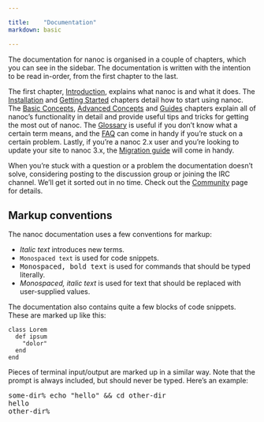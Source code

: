 ```yaml
---

title:    "Documentation"
markdown: basic

---
```


The documentation for nanoc is organised in a couple of chapters, which you can see in the sidebar. The documentation is written with the intention to be read in-order, from the first chapter to the last.

The first chapter, [Introduction](/docs/1-introduction/), explains what nanoc is and what it does. The [Installation](/docs/2-installation/) and [Getting Started](/docs/3-getting-started) chapters detail how to start using nanoc. The [Basic Concepts](/docs/4-basic-concepts/), [Advanced Concepts](/docs/5-advanced-concepts) and [Guides](/docs/6-guides/) chapters explain all of nanoc’s functionality in detail and provide useful tips and tricks for getting the most out of nanoc. The [Glossary](/docs/7-glossary/) is useful if you don’t know what a certain term means, and the [FAQ](/docs/8-faq/) can come in handy if you’re stuck on a certain problem. Lastly, if you’re a nanoc 2.x user and you’re looking to update your site to nanoc 3.x, the [Migration guide](/docs/9-migrating-to-30/) will come in handy.

When you’re stuck with a question or a problem the documentation doesn’t solve, considering posting to the discussion group or joining the IRC channel. We’ll get it sorted out in no time. Check out the [Community](/community/) page for details.

Markup conventions
------------------

The nanoc documentation uses a few conventions for markup:

* <i>Italic text</i> introduces new terms.
* <code>Monospaced text</code> is used for code snippets.
* <kbd>Monospaced, bold text</kbd> is used for commands that should be typed literally.
* <var>Monospaced, italic text</var> is used for text that should be replaced with user-supplied values.

The documentation also contains quite a few blocks of code snippets. These are marked up like this:

<pre title="Title of the snippet"><code class="lang-ruby">class Lorem
  def ipsum
    "dolor"
  end
end</code></pre>

Pieces of terminal input/output are marked up in a similar way. Note that the prompt is always included, but should never be typed. Here’s an example:

<pre title="Title of the snippet"><span class="prompt">some-dir%</span> <kbd>echo "hello" &amp;&amp; cd other-dir</kbd>
hello
<span class="prompt">other-dir%</span></pre>

